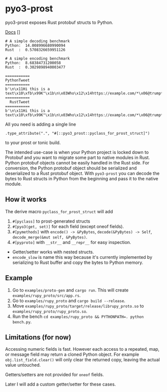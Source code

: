 # pyo3-prost

pyo3-prost exposes Rust protobuf structs to Python.

[Docs](https://docs.rs/pyo3-prost/0.1.0/pyo3_prost/)
[]


```
# A simple decoding benchmark
Python:  14.008996680990094
Rust  :  0.5708326659951126

# A simple encoding benchmark
Python:  8.68384731200058
Rust  :  0.3029898940003477

===========
PythonTweet
===========
b'\n\x11Hi this is a text\x10\xfb\x99K"\x1b\n\x03Who\x12\x14https://example.com/*\x06@trump*\x06@obama'
===========
  RustTweet
===========
b'\n\x11Hi this is a text\x10\xfb\x99K"\x1b\n\x03Who\x12\x14https://example.com/*\x06@trump*\x06@obama'
```

All you need is adding a single line
```
.type_attribute(".", "#[::pyo3_prost::pyclass_for_prost_struct]")
```
to your prost or tonic build.


The intended use-case is when your Python project is locked down to Protobuf and you want to migrate some part to native modules in Rust.
Python protobuf objects cannot be easily handled in the Rust side.
For conversion, the Python protobuf object should be serialized and deserialized to a Rust protobuf object.
With `pyo3-prost` you can decode the bytes to Rust structs in Python from the beginning and pass it to the native module.

## How it works

The derive macro `pyclass_for_prost_struct` will add
1. `#[pyclass]` to prost-generated structs
2. `#[pyo3(get, set)]` for each field (except oneof fields).
3. `#[pymethods]` with `encode() -> &PyBytes`, `decode(&PyBytes) -> Self`, `decode_merge(&mut self, &PyBytes)`.
4. `#[pyproto]` with `__str__` and `__repr__` for easy inspection.

- Getter/setter works with nested structs.
- `encode_slow` is name this way because it's currently implemented by serializing to Rust buffer and copy the bytes to Python memory.

## Example

1. Go to `examples/proto-gen` and `cargo run`. This will create `examples/rupy_proto/src/app.rs`.
2. Go to `examples/rupy_proto` and `cargo build --release`.
3. Move `examples/rupy_proto/target/release/librupy_proto.so` to `examples/rupy_proto/rupy_proto.so`.
4. Run the bench `cd examples/rupy_proto && PYTHONPATH=. python bench.py`.

## Limitations (for now)
Accessing numeric fields is fast. However each access to a repeated, map, or message field may return a cloned Python object.
For example `obj.list_field.clear()` will only clear the returned copy, leaving the actual value untouched.

Getters/setters are not provided for `oneof` fields.

Later I will add a custom getter/setter for these cases.
